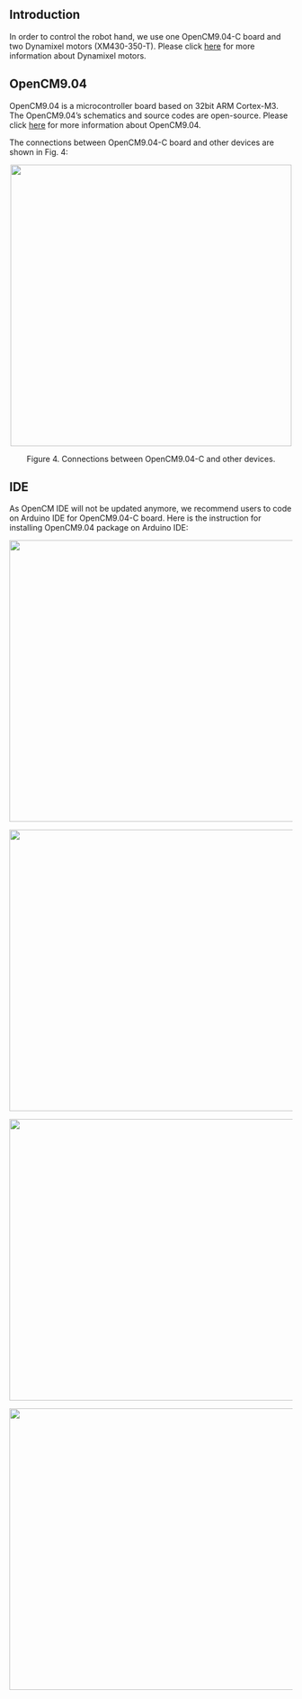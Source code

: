 ## Introduction
In order to control the robot hand, we use one OpenCM9.04-C board and two Dynamixel motors (XM430-350-T). Please click [here](http://www.robotis.us/dynamixel/) for more information about Dynamixel motors.
## OpenCM9.04
OpenCM9.04 is a microcontroller board based on 32bit ARM Cortex-M3. The OpenCM9.04’s schematics and source codes are open-source. Please click [here](http://emanual.robotis.com/docs/en/parts/controller/opencm904/) for more information about OpenCM9.04.

The connections between OpenCM9.04-C board and other devices are shown in Fig. 4:
<p align="center">
  <img width="500" height="500" src="https://github.com/newdexterity/Aerial-Grasping-Robot-Hands/blob/master/Media/OpenCM9.04.png">
</p>

<p align="center"> 
  Figure 4. Connections between OpenCM9.04-C and other devices.
</p>   
                                        
## IDE
As OpenCM IDE will not be updated anymore, we recommend users to code on Arduino IDE for OpenCM9.04-C board. Here is the instruction for installing OpenCM9.04 package on Arduino IDE:

<p align="center">
  <img width="700" height="500" src="https://github.com/newdexterity/Aerial-Grasping-Robot-Hands/blob/master/Media/opencmIDE1.png">
</p>

<p align="center">
  <img width="700" height="500" src="https://github.com/newdexterity/Aerial-Grasping-Robot-Hands/blob/master/Media/opencmIDE2.png">
</p>

<p align="center">
  <img width="700" height="500" src="https://github.com/newdexterity/Aerial-Grasping-Robot-Hands/blob/master/Media/opencmIDE3.png">
</p>

<p align="center">
  <img width="700" height="500" src="https://github.com/newdexterity/Aerial-Grasping-Robot-Hands/blob/master/Media/opencmIDE4.png">
</p>
